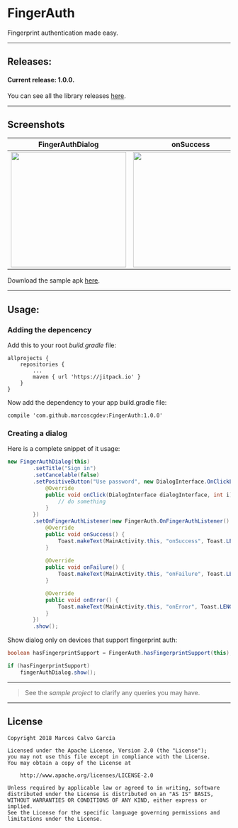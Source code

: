 # FingerAuth
Fingerprint authentication made easy.

---

## Releases:

#### Current release: 1.0.0.

You can see all the library releases [here](https://github.com/marcoscgdev/FingerAuth/releases).

---

## Screenshots

|FingerAuthDialog|onSuccess|onFailure|
|:------:|:------:|:------:|
|<img src="https://raw.githubusercontent.com/marcoscgdev/FingerAuth/master/screenshots/1.jpg" width="260">|<img src="https://raw.githubusercontent.com/marcoscgdev/FingerAuth/master/screenshots/2.jpg" width="260">|<img src="https://raw.githubusercontent.com/marcoscgdev/FingerAuth/master/screenshots/3.jpg" width="260">|

Download the sample apk [here](https://github.com/marcoscgdev/FingerAuth/releases/download/1.0.0/app-debug.apk).

---

## Usage:

### Adding the depencency

Add this to your root *build.gradle* file:

```
allprojects {
    repositories {
        ...
        maven { url 'https://jitpack.io' }
    }
}
```

Now add the dependency to your app build.gradle file:

```
compile 'com.github.marcoscgdev:FingerAuth:1.0.0'
```

### Creating a dialog

Here is a complete snippet of it usage:

```java
new FingerAuthDialog(this)
        .setTitle("Sign in")
        .setCancelable(false)
        .setPositiveButton("Use password", new DialogInterface.OnClickListener() {
            @Override
            public void onClick(DialogInterface dialogInterface, int i) {
                // do something
            }
        })
        .setOnFingerAuthListener(new FingerAuth.OnFingerAuthListener() {
            @Override
            public void onSuccess() {
                Toast.makeText(MainActivity.this, "onSuccess", Toast.LENGTH_SHORT).show();
            }
            
            @Override
            public void onFailure() {
                Toast.makeText(MainActivity.this, "onFailure", Toast.LENGTH_SHORT).show();
            }

            @Override
            public void onError() {
                Toast.makeText(MainActivity.this, "onError", Toast.LENGTH_SHORT).show();
            }
        })
        .show();
```

Show dialog only on devices that support fingerprint auth:

```java
boolean hasFingerprintSupport = FingerAuth.hasFingerprintSupport(this);

if (hasFingerprintSupport)
    fingerAuthDialog.show();
```

---
>See the *sample project* to clarify any queries you may have.

---

## License

```
Copyright 2018 Marcos Calvo García

Licensed under the Apache License, Version 2.0 (the "License");
you may not use this file except in compliance with the License.
You may obtain a copy of the License at

    http://www.apache.org/licenses/LICENSE-2.0

Unless required by applicable law or agreed to in writing, software
distributed under the License is distributed on an "AS IS" BASIS,
WITHOUT WARRANTIES OR CONDITIONS OF ANY KIND, either express or implied.
See the License for the specific language governing permissions and
limitations under the License.
```

